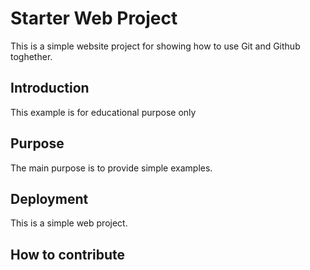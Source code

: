 # Starter Web Project

This is a simple website project for showing how to use Git and Github toghether.

## Introduction

This example is for educational purpose only

## Purpose

The main purpose is to provide simple examples.

## Deployment

This is a simple web project.

## How to contribute